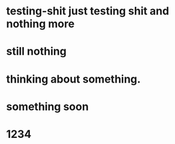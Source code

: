 # testing-shit just testing shit and  nothing more
# still nothing
# thinking about something.
# something soon
# 1234
